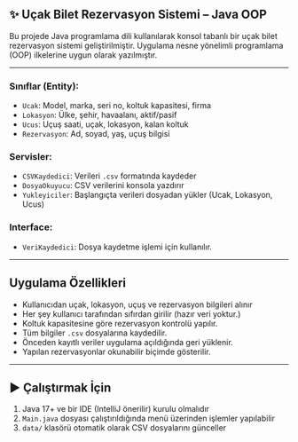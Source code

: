## ✨ Uçak Bilet Rezervasyon Sistemi – Java OOP

Bu projede Java programlama dili kullanılarak konsol tabanlı bir uçak bilet rezervasyon sistemi geliştirilmiştir. Uygulama nesne yönelimli programlama (OOP) ilkelerine uygun olarak yazılmıştır.

---
### Sınıflar (Entity):
- `Ucak`: Model, marka, seri no, koltuk kapasitesi, firma
- `Lokasyon`: Ülke, şehir, havaalanı, aktif/pasif
- `Ucus`: Uçuş saati, uçak, lokasyon, kalan koltuk
- `Rezervasyon`: Ad, soyad, yaş, uçuş bilgisi

###  Servisler:
- `CSVKaydedici`: Verileri `.csv` formatında kaydeder
- `DosyaOkuyucu`: CSV verilerini konsola yazdırır
- `Yukleyiciler`: Başlangıçta verileri dosyadan yükler (Ucak, Lokasyon, Ucus)

###  Interface:
- `VeriKaydedici`: Dosya kaydetme işlemi için kullanılır.

---

##   Uygulama Özellikleri

- Kullanıcıdan uçak, lokasyon, uçuş ve rezervasyon bilgileri alınır
- Her şey kullanıcı tarafından sıfırdan girilir (hazır veri yoktur.)
- Koltuk kapasitesine göre rezervasyon kontrolü yapılır.
- Tüm bilgiler `.csv` dosyalarına kaydedilir.
- Önceden kayıtlı veriler uygulama açıldığında geri yüklenir.
- Yapılan rezervasyonlar okunabilir biçimde gösterilir.


---

## ▶️ Çalıştırmak İçin

1. Java 17+ ve bir IDE (IntelliJ önerilir) kurulu olmalıdır
2. `Main.java` dosyası çalıştırıldığında menü üzerinden işlemler yapılabilir
3. `data/` klasörü otomatik olarak CSV dosyalarını günceller